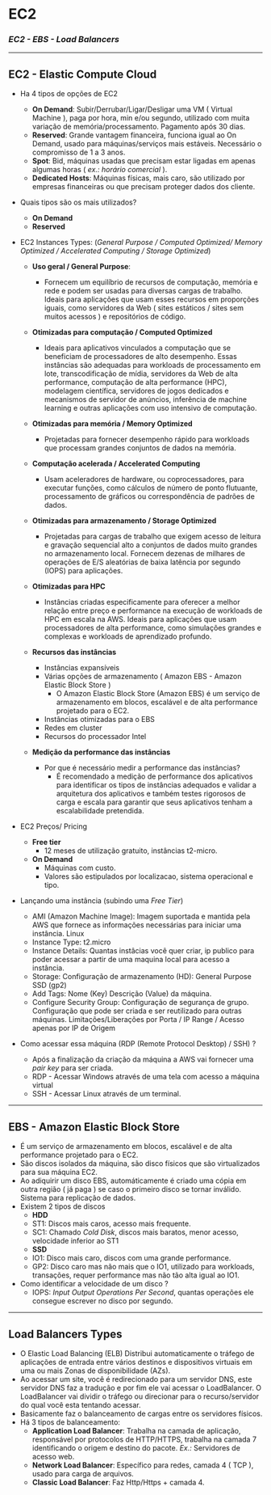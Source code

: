 # EC2 
### *EC2 - EBS - Load Balancers*
---
## EC2 - Elastic Compute Cloud

- Ha 4 tipos de opções de EC2
    - **On Demand**: Subir/Derrubar/Ligar/Desligar uma VM ( Virtual Machine ), paga por hora, min e/ou segundo, utilizado com muita variação de memória/processamento. Pagamento após 30 dias.
    - **Reserved**: Grande vantagem financeira, funciona igual ao On Demand, usado para máquinas/serviços mais estáveis. Necessário o compromisso de 1 a 3 anos.
    - **Spot**: Bid, máquinas usadas que precisam estar ligadas em apenas algumas horas ( *ex.: horário comercial* ).
    - **Dedicated Hosts**: Máquinas físicas, mais caro, são utilizado por empresas financeiras ou que precisam proteger dados dos cliente.

- Quais tipos são os mais utilizados?
    - **On Demand**
    - **Reserved**

- EC2 Instances Types: (*General Purpose / Computed Optimized/ Memory Optimized / Accelerated Computing / Storage Optimized*)
    - **Uso geral / General Purpose**:
        - Fornecem um equilíbrio de recursos de computação, memória e rede e podem ser usadas para diversas cargas de trabalho. Ideais para aplicações que usam esses recursos em proporções iguais, como servidores da Web ( sites estáticos / sites sem muitos acessos ) e repositórios de código.
    
    - **Otimizadas para computação / Computed Optimized**
        - Ideais para aplicativos vinculados a computação que se beneficiam de processadores de alto desempenho. Essas instâncias são adequadas para workloads de processamento em lote, transcodificação de mídia, servidores da Web de alta performance, computação de alta performance (HPC), modelagem científica, servidores de jogos dedicados e mecanismos de servidor de anúncios, inferência de machine learning e outras aplicações com uso intensivo de computação.

    - **Otimizadas para memória / Memory Optimized**
        - Projetadas para fornecer desempenho rápido para workloads que processam grandes conjuntos de dados na memória.

    - **Computação acelerada / Accelerated Computing**
        - Usam aceleradores de hardware, ou coprocessadores, para executar funções, como cálculos de número de ponto flutuante, processamento de gráficos ou correspondência de padrões de dados.

    - **Otimizadas para armazenamento / Storage Optimized**
        - Projetadas para cargas de trabalho que exigem acesso de leitura e gravação sequencial alto a conjuntos de dados muito grandes no armazenamento local. Fornecem dezenas de milhares de operações de E/S aleatórias de baixa latência por segundo (IOPS) para aplicações.

    - **Otimizadas para HPC**
        - Instâncias criadas especificamente para oferecer a melhor relação entre preço e performance na execução de workloads de HPC em escala na AWS. Ideais para aplicações que usam processadores de alta performance, como simulações grandes e complexas e workloads de aprendizado profundo.

    - **Recursos das instâncias**
        - Instâncias expansíveis
        - Várias opções de armazenamento ( Amazon EBS - Amazon Elastic Block Store )
            - O Amazon Elastic Block Store (Amazon EBS) é um serviço de armazenamento em blocos, escalável e de alta performance projetado para o EC2.
        - Instâncias otimizadas para o EBS
        - Redes em cluster
        - Recursos do processador Intel

    - **Medição da performance das instâncias**
        - Por que é necessário medir a performance das instâncias?
            - É recomendado a medição de performance dos aplicativos para identificar os tipos de instâncias adequados e validar a arquitetura dos aplicativos e também testes rigorosos de carga e escala para garantir que seus aplicativos tenham a escalabilidade pretendida.

- EC2 Preços/ Pricing
    - **Free tier**
        - 12 meses de utilização gratuito, instâncias t2-micro.
    - **On Demand**
        - Máquinas com custo.
        - Valores são estipulados por localizacao, sistema operacional e tipo.

- Lançando uma instância (subindo uma *Free Tier*)
    - AMI (Amazon Machine Image): Imagem suportada e mantida pela AWS que fornece as informações necessárias para iniciar uma instância. Linux
    - Instance Type: t2.micro 
    - Instance Details: Quantas instâcias você quer criar, ip publico para poder acessar a partir de uma maquina local para acesso a instância.
    - Storage: Configuração de armazenamento (HD): General Purpose SSD (gp2)
    - Add Tags: Nome (Key) Descrição (Value) da máquina.
    - Configure Security Group: Configuração de segurança de grupo. Configuração que pode ser criada e ser reutilizado para outras máquinas. Limitações/Liberações por Porta / IP Range / Acesso apenas por IP de Origem 

- Como acessar essa máquina (RDP (Remote Protocol Desktop) / SSH) ?
    - Após a finalização da criação da máquina a AWS vai fornecer uma *pair key* para ser criada.
    - RDP - Acessar Windows através de uma tela com acesso a máquina virtual
    - SSH - Acessar Linux através de um terminal.
---

## EBS - Amazon Elastic Block Store    
- É um serviço de armazenamento em blocos, escalável e de alta performance projetado para o EC2.
- São discos isolados da máquina, são disco físicos que são virtualizados para sua máquina EC2.
- Ao adiquirir um disco EBS, automáticamente é criado uma cópia em outra região ( já paga ) se caso o primeiro disco se tornar inválido. Sistema para replicação de dados.
- Existem 2 tipos de discos
    - **HDD**
    - ST1: Discos mais caros, acesso mais frequente.
    - SC1: Chamado *Cold Disk*, discos mais baratos, menor acesso, velocidade inferior ao ST1
    - **SSD**
    - IO1: Disco mais caro, discos com uma grande performance.
    - GP2: Disco caro mas não mais que o IO1, utilizado para workloads, transações, requer performance mas não tão alta igual ao IO1.
- Como identificar a velocidade de um disco ?
    - IOPS: *Input Output Operations Per Second*, quantas operações ele consegue escrever no disco por segundo.

---

## Load Balancers Types
- O Elastic Load Balancing (ELB) Distribui automaticamente o tráfego de aplicações de entrada entre vários destinos e dispositivos virtuais em uma ou mais Zonas de disponibilidade (AZs).
- Ao acessar um site, você é redirecionado para um servidor DNS, este servidor DNS faz a tradução e por fim ele vai acessar o LoadBalancer. O LoadBalancer vai dividir o tráfego ou direcionar para o recurso/servidor do qual você esta tentando acessar.
- Basicamente faz o balanceamento de cargas entre os servidores físicos.
- Há 3 tipos de balanceamento:
    - **Application Load Balancer**: Trabalha na camada de aplicação, responsável por protocolos de HTTP/HTTPS, trabalha na camada 7 identificando o origem e destino do pacote. *Ex.:* Servidores de acesso web.
    - **Network Load Balancer**: Específico para redes, camada 4 ( TCP ), usado para carga de arquivos.
    - **Classic Load Balancer**: Faz Http/Https + camada 4.


